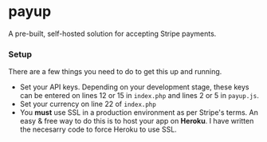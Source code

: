 payup
=====

A pre-built, self-hosted solution for accepting Stripe payments.

### Setup

There are a few things you need to do to get this up and running.

* Set your API keys. Depending on your development stage, these keys can be entered on lines 12 or 15 in `index.php` and lines 2 or 5 in `payup.js`.
* Set your currency on line 22 of `index.php`
* You **must** use SSL in a production environment as per Stripe's terms. An easy & free way to do this is to host your app on **Heroku**. I have written the necesarry code to force Heroku to use SSL. 